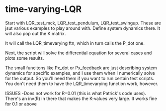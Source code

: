 # time-varying-LQR
Start with LQR_test_mck, LQR_test_pendulum, LQR_test_swingup. These are jsut various examples to play around with. Define system dynamics there. It will also pop out the K matrix.

It will call the LQR_timevarying ftn, which in turn calls the P_dot one.

Next, the script will solve the differential equation for several cases and plots some results.

The small funcitons like Px_dot or Px_feedback are just describing system dynamics for specific examples, and I use them when I numerically solve for the output. So you'll need them if you want to run certain test scripts. You don't need them to have the LQR_timevarying function work, however.

ISSUES
-Does not work for R=0.01 (this is what Patrick's code uses). There's an inv(R) in there that makes the K-values very large. It works fine for 0.1 or above
